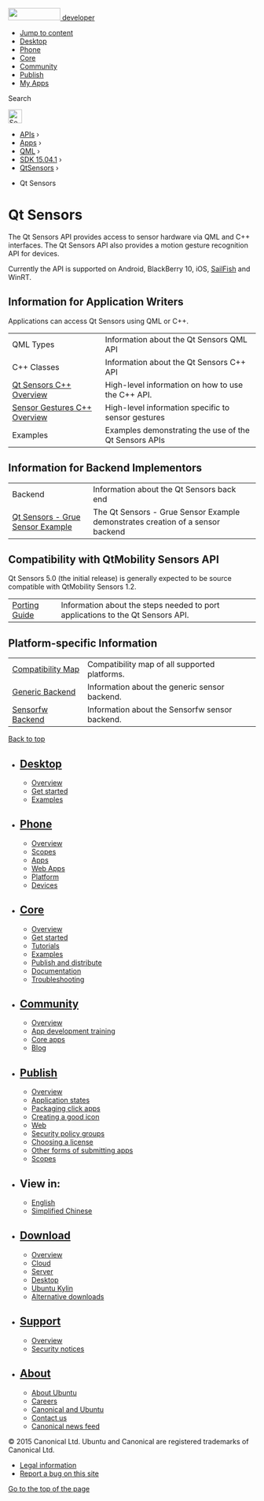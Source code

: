 <a href="https://developer.ubuntu.com/" class="logo-ubuntu"><img src="https://developer.ubuntu.com/assets/sites/ubuntu/latest/u/img/logos/logo-ubuntu-orange.svg" width="106" height="25" /> <span>developer</span></a>

-   [Jump to content](index.html#main-content)
-   [Desktop](https://developer.ubuntu.com/en/desktop/)
-   [Phone](https://developer.ubuntu.com/en/phone/)
-   [Core](https://developer.ubuntu.com/core)
-   [Community](https://developer.ubuntu.com/en/community/)
-   [Publish](https://developer.ubuntu.com/en/publish/)
-   [My Apps](https://myapps.developer.ubuntu.com/)

Search

<img src="https://developer.ubuntu.com/assets/sites/ubuntu/latest/u/img/search-white.svg" alt="Search" height="28" />

-   [APIs](../../../../index.html) ›
-   [Apps](../../../index.html) ›
-   [QML](../../index.html) ›
-   <a href="../index.html" class="sub-nav-item">SDK 15.04.1</a> ›
-   <a href="../QtSensors/index.html" class="sub-nav-item">QtSensors</a> ›

<!-- -->

-   Qt Sensors

Qt Sensors
==========

<span class="subtitle"></span>
<span id="details"></span>
The Qt Sensors API provides access to sensor hardware via QML and C++ interfaces. The Qt Sensors API also provides a motion gesture recognition API for devices.

Currently the API is supported on Android, BlackBerry 10, iOS, [SailFish](https://sailfishos.org) and WinRT.

<span id="information-for-application-writers"></span>
Information for Application Writers
-----------------------------------

Applications can access Qt Sensors using QML or C++.

|                                                                              |                                                       |
|------------------------------------------------------------------------------|-------------------------------------------------------|
| QML Types                                                                    | Information about the Qt Sensors QML API              |
| C++ Classes                                                                  | Information about the Qt Sensors C++ API              |
| [Qt Sensors C++ Overview](../QtSensors.qtsensors-cpp/index.html)             | High-level information on how to use the C++ API.     |
| [Sensor Gestures C++ Overview](../QtSensors.qtsensorgestures-cpp/index.html) | High-level information specific to sensor gestures    |
| Examples                                                                     | Examples demonstrating the use of the Qt Sensors APIs |

<span id="information-for-backend-implementors"></span>
Information for Backend Implementors
------------------------------------

|                                                                                                           |                                                                                |
|-----------------------------------------------------------------------------------------------------------|--------------------------------------------------------------------------------|
| Backend                                                                                                   | Information about the Qt Sensors back end                                      |
| [Qt Sensors - Grue Sensor Example](https://developer.ubuntu.com/api/apps/qml/sdk-15.04.1/QtSensors.grue/) | The Qt Sensors - Grue Sensor Example demonstrates creation of a sensor backend |

<span id="compatibility-with-qtmobility-sensors-api"></span>
Compatibility with QtMobility Sensors API
-----------------------------------------

Qt Sensors 5.0 (the initial release) is generally expected to be source compatible with QtMobility Sensors 1.2.

|                                                            |                                                                                |
|------------------------------------------------------------|--------------------------------------------------------------------------------|
| [Porting Guide](../QtSensors.qtsensors-porting/index.html) | Information about the steps needed to port applications to the Qt Sensors API. |

<span id="platform-specific-information"></span>
Platform-specific Information
-----------------------------

|                                                            |                                                |
|------------------------------------------------------------|------------------------------------------------|
| [Compatibility Map](../QtSensors.compatmap/index.html)     | Compatibility map of all supported platforms.  |
| [Generic Backend](../QtSensors.genericbackend/index.html)  | Information about the generic sensor backend.  |
| [Sensorfw Backend](../QtSensors.senorfwbackend/index.html) | Information about the Sensorfw sensor backend. |

[Back to top](index.html#)

-   [Desktop](https://developer.ubuntu.com/en/desktop/)
    ---------------------------------------------------

    -   [Overview](https://developer.ubuntu.com/en/desktop/)
    -   [Get started](http://snapcraft.io/?utm_source=developer.ubuntu.com&utm_medium=devportal&utm_term=snaps%20snapcraft%20desktop&utm_content=menu&utm_campaign=duc_snappers)
    -   [Examples](https://github.com/ubuntu/snappy-playpen)

-   [Phone](https://developer.ubuntu.com/en/phone/)
    -----------------------------------------------

    -   [Overview](https://developer.ubuntu.com/en/phone/)
    -   [Scopes](https://developer.ubuntu.com/en/phone/scopes/)
    -   [Apps](https://developer.ubuntu.com/en/phone/apps/)
    -   [Web Apps](https://developer.ubuntu.com/en/phone/web/)
    -   [Platform](https://developer.ubuntu.com/en/phone/platform/)
    -   [Devices](https://developer.ubuntu.com/en/phone/devices/)

-   [Core](https://developer.ubuntu.com/core)
    -----------------------------------------

    -   [Overview](https://developer.ubuntu.com/core)
    -   [Get started](https://developer.ubuntu.com/core/get-started)
    -   [Tutorials](https://developer.ubuntu.com/core/tutorials)
    -   [Examples](https://developer.ubuntu.com/core/examples)
    -   [Publish and distribute](https://developer.ubuntu.com/core/publish-and-distribute)
    -   [Documentation](https://developer.ubuntu.com/core/documentation)
    -   [Troubleshooting](https://developer.ubuntu.com/core/troubleshooting)

-   [Community](https://developer.ubuntu.com/en/community/)
    -------------------------------------------------------

    -   [Overview](https://developer.ubuntu.com/en/community/)
    -   [App development training](https://developer.ubuntu.com/en/community/training/)
    -   [Core apps](https://developer.ubuntu.com/en/community/core-apps/)
    -   [Blog](https://developer.ubuntu.com/en/community/blog/)

-   [Publish](https://developer.ubuntu.com/en/publish/)
    ---------------------------------------------------

    -   [Overview](https://developer.ubuntu.com/en/publish/)
    -   [Application states](https://developer.ubuntu.com/en/publish/application-states/)
    -   [Packaging click apps](https://developer.ubuntu.com/en/publish/packaging-click-apps/)
    -   [Creating a good icon](https://developer.ubuntu.com/en/publish/creating-a-good-icon/)
    -   [Web](https://developer.ubuntu.com/en/publish/web/)
    -   [Security policy groups](https://developer.ubuntu.com/en/publish/security-policy-groups/)
    -   [Choosing a license](https://developer.ubuntu.com/en/publish/choosing-a-license/)
    -   [Other forms of submitting apps](https://developer.ubuntu.com/en/publish/other-forms-of-submitting-apps/)
    -   [Scopes](https://developer.ubuntu.com/en/publish/scopes/)

-   View in:
    --------

    -   [English](index.html "Change to language: English")
    -   [Simplified Chinese](index.html "Change to language: Simplified Chinese")

-   [Download](http://ubuntu.com/download/)
    ---------------------------------------

    -   [Overview](http://ubuntu.com/download)
    -   [Cloud](http://ubuntu.com/download/cloud)
    -   [Server](http://ubuntu.com/download/server)
    -   [Desktop](http://ubuntu.com/download/desktop)
    -   [Ubuntu Kylin](http://ubuntu.com/download/ubuntu-kylin)
    -   [Alternative downloads](http://ubuntu.com/download/alternative-downloads)

-   [Support](http://ubuntu.com/support/)
    -------------------------------------

    -   [Overview](http://ubuntu.com/support)
    -   [Security notices](http://www.ubuntu.com/usn/)

-   [About](http://ubuntu.com/about/)
    ---------------------------------

    -   [About Ubuntu](http://ubuntu.com/about/about-ubuntu)
    -   [Careers](http://www.canonical.com/careers)
    -   [Canonical and Ubuntu](http://ubuntu.com/about/canonical-and-ubuntu)
    -   [Contact us](http://ubuntu.com/about/contact-us)
    -   [Canonical news feed](http://insights.ubuntu.com/feed/)

© 2015 Canonical Ltd. Ubuntu and Canonical are registered trademarks of Canonical Ltd.

-   [Legal information](http://www.ubuntu.com/legal)
-   [Report a bug on this site](https://bugs.launchpad.net/developer-ubuntu-com/)

<span class="accessibility-aid">[Go to the top of the page](index.html#)</span>
